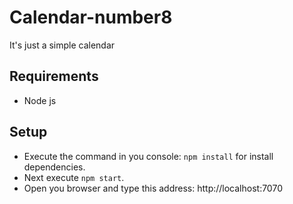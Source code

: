 # Calendar-number8
It's just a simple calendar

Requirements
-------------
- Node js

Setup
-------
- Execute the command in you console: `npm install` for install dependencies.
- Next execute `npm start`.
- Open you browser and type this address: http://localhost:7070
